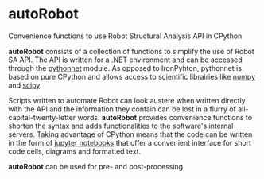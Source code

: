 # autoRobot
Convenience functions to use Robot Structural Analysis API in CPython

**autoRobot** consists of a collection of functions to simplify the use of Robot SA API. The API is written for a .NET environment and can be accessed through the [pythonnet](https://github.com/pythonnet/pythonnet) module. As opposed to IronPyhton, pythonnet is based on pure CPython and allows access to scientific librairies like [numpy](https://github.com/numpy/numpy) and [scipy](https://github.com/scipy/scipy).

Scripts written to automate Robot can look austere when written directly with the API and the information they contain can be lost in a flurry of all-capital-twenty-letter words. **autoRobot** provides convenience functions to shorten the syntax and adds functionalities to the software's internal servers. Taking advantage of CPython means that the code can be written in the form of [jupyter notebooks](https://github.com/jupyter/notebook) that offer a convenient interface for short code cells, diagrams and formatted text.

**autoRobot** can be used for pre- and post-processing.
